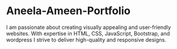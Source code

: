 # Aneela-Ameen-Portfolio
 I am passionate about creating visually appealing and user-friendly websites.  With expertise in HTML, CSS, JavaScript, Bootstrap, and wordpress I strive to  deliver high-quality and responsive designs.
